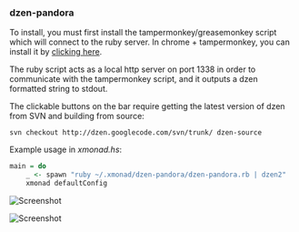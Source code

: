 ### dzen-pandora

To install, you must first install the tampermonkey/greasemonkey
script which will connect to the ruby server.  In chrome + tampermonkey,
you can install it by
[clicking here](https://github.com/jeremyaburns/dzen-pandora/raw/master/PandoraHook.tamper.js).

The ruby script acts as a local http server on port 1338 in order to
communicate with the tampermonkey script, and it outputs a dzen formatted
string to stdout.

The clickable buttons on the bar require getting the latest
version of dzen from SVN and building from source:

```shell
svn checkout http://dzen.googlecode.com/svn/trunk/ dzen-source
```

Example usage in *xmonad.hs*:
```haskell
main = do
    _ <- spawn "ruby ~/.xmonad/dzen-pandora/dzen-pandora.rb | dzen2"
    xmonad defaultConfig
```

![Screenshot](https://raw.github.com/jeremyaburns/dzen-pandora/master/screen1.png)

![Screenshot](https://raw.github.com/jeremyaburns/dzen-pandora/master/screen2.png)

